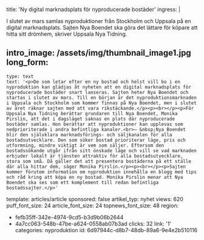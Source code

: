 title: 'Ny digital marknadsplats för nyproducerade bostäder'
ingress: |
  <p>I slutet av mars samlas nyproduktioner från Stockholm och Uppsala på en digital marknadsplats. Sajten Nya Boendet ska göra det lättare för köpare att hitta sitt drömhem, skriver Uppsala Nya Tidning.
  </p>
  
intro_image: /assets/img/thumbnail_image1.jpg
long_form:
  -
    type: text
    text: '<p>De som letar efter en ny bostad och helst vill bo i en nyproduktion kan glädjas åt nyheten att en digital marknadsplats för nyproducerade bostäder snart lanseras. Sajten heter Nya Boendet och startas i slutet av mars. Till en början är det nyproduktionsmarknaden i Uppsala och Stockholm som kommer finnas på Nya Boendet, men i slutet av året räknar sajten med att vara rikstäckande.</p><p><br></p><p>För Uppsala Nya Tidning berättar grundaren till Nya Boendet, Monika Pirslin, att det i dagsläget saknas en plats där nyproducerade bostäder samlas. Hon berättar att nyproduktioner kan upplevas som nedprioriterade i andra befintliga kanaler.<br>– &nbsp;Nya Boendet blir den självklara marknadsförings- och säljkanalen för alla bostadsutvecklare. Den som söker bostad prioriterar läge, pris och utformning, mindre viktigt är vem som säljer. Eftersom den bostadssökande utgår ifrån sitt önskade läge och vill se vad marknaden erbjuder lokalt är tjänsten attraktiv för alla bostadsutvecklare, stora som små. Då gäller det att presentera bostäderna på ett ställe där alla hittar dem, säger Monika Pirslin.</p><p><br></p><p>Sajten kommer förutom information om nyproduktion innehålla en blogg med tips och råd kring att köpa en ny bostad. Monika Pirslin menar att Nya Boendet ska ses som ett komplement till redan befintliga bostadssajter.</p>'
template: articles/article
sponsored: false
artikel_typ: nyhet
views: 620
puff_font_size: 24
article_font_size: 24
topnews_font_size: 48
region:
  - fefb35ff-342e-4974-9cd5-b3d9b06b2644
  - 4a7cc063-548b-47be-a624-0558ab07b3ad
clicks: 32
link: '1'
categories: nyproduktion
id: 6d97944c-d8b7-48db-89a6-9e4e2b510116
